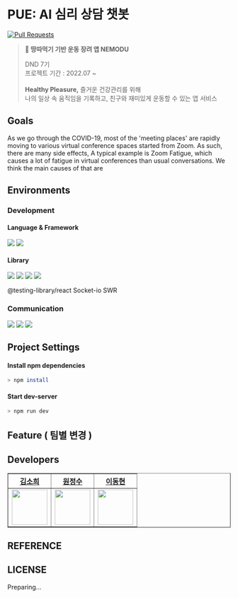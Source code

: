 # PUE: AI 심리 상담 챗봇
[![Pull Requests][pr-shield]][pr-url]
> **🏃 땅따먹기 기반 운동 장려 앱 NEMODU**  
>
> DND 7기 <br>
> 프로젝트 기간 : 2022.07 ~ <br> <br>
> **Healthy Pleasure,** 즐거운 건강관리를 위해 <br>
> 나의 일상 속 움직임을 기록하고, 친구와 재미있게 운동할 수 있는 앱 서비스
>

## Goals
As we go through the COVID-19, most of the 'meeting places' are rapidly moving to various virtual conference spaces started from Zoom. As such, there are many side effects, A typical example is Zoom Fatigue, which causes a lot of fatigue in virtual conferences than usual conversations. We think the main causes of that are


## Environments

### Development

#### Language & Framework
  <img src="https://img.shields.io/badge/TypeScript-3178c6?style=for-the-badge&logo=Typescript&logoColor=ffffff"/> <img src="https://img.shields.io/badge/Next.js-000?style=for-the-badge&logo=Next.js&logoColor=ffffff"/>

#### Library
  <img src="https://img.shields.io/badge/React-61DAFB?style=for-the-badge&logo=React&logoColor=ffffff"/> <img src="https://img.shields.io/badge/Jest-000?style=for-the-badge&logo=Vercel&logoColor=ffffff"/> <img src="https://img.shields.io/badge/React-61DAFB?style=for-the-badge&logo=React&logoColor=ffffff"/> <img src="https://img.shields.io/badge/Axios-8DD6F9?style=for-the-badge"/>

@testing-library/react
Socket-io
SWR

### Communication
<img src="https://img.shields.io/badge/Figma-F24E1E?style=for-the-badge&logo=Figma&logoColor=white"/> <img src="https://img.shields.io/badge/Slack-4A154B?style=for-the-badge&logo=Slack&logoColor=white"/> <img src="https://img.shields.io/badge/GitHub-181717?style=for-the-badge&logo=GitHub&logoColor=white"/>


## Project Settings



#### Install npm  dependencies

```bash
> npm install
```

#### Start dev-server

```bash
> npm run dev
```

## Feature ( 팀별 변경 ) 

## Developers
<div align="left">
    <table border="1">
        <th><a href="https://github.com/elbica">김소희</a></th>
        <th><a href="https://github.com/onejuice98">원정수</a></th>
                <th><a href="https://github.com/L2HYUNN">이동현</a></th>
        <tr>
            <td>
                <img src="https://github.com/elbica.png" width='80' />
            </td>
            <td>
                <img src="https://github.com/onejuice98.png" width='80' />
            </td>
            <td>
                <img src="https://github.com/L2HYUNN.png" width='80' />
            </td>
        </tr>
    </table>
</div>


## REFERENCE

## LICENSE
Preparing... 



[pr-shield]: https://img.shields.io/github/issues-pr/Study-CodingTest/Study?style=for-the-badge
[pr-url]: https://github.com/PUE-AI-ChatBot/PUE-FE
